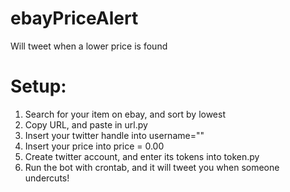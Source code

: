 # ebayPriceAlert
Will tweet when a lower price is found

# Setup:
1. Search for your item on ebay, and sort by lowest
2. Copy URL, and paste in url.py
3. Insert your twitter handle into 
    username=""
4. Insert your price into
    price = 0.00
5. Create twitter account, and enter its tokens into token.py
5. Run the bot with crontab, and it will tweet you when someone undercuts!
